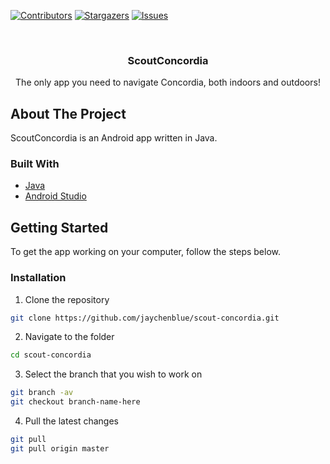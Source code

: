 <!-- PROJECT SHIELDS -->
<!--
*** See the bottom of this document for the declaration of the reference variables
*** for contributors-url, forks-url, etc.
-->
[![Contributors][contributors-shield]][contributors-url]
[![Stargazers][stars-shield]][stars-url]
[![Issues][issues-shield]][issues-url]

<!-- PROJECT LOGO -->
<br />
<p align="center">
  <!--<a href="https://github.com/jaychenblue/scout-concordia">
    <img src="images/logo.png" alt="Logo" width="80" height="80">
  </a>-->

  <h3 align="center">ScoutConcordia</h3>

  <p align="center">
    The only app you need to navigate Concordia, both indoors and outdoors!
  </p>
</p>

<!-- ABOUT THE PROJECT -->
## About The Project

ScoutConcordia is an Android app written in Java.

### Built With
* [Java](https://www.java.com/en/download/)
* [Android Studio](https://developer.android.com/studio)

<!-- GETTING STARTED -->
## Getting Started

To get the app working on your computer, follow the steps below.

### Installation

1. Clone the repository
```sh
git clone https://github.com/jaychenblue/scout-concordia.git
```
2. Navigate to the folder
```sh
cd scout-concordia
```
3. Select the branch that you wish to work on
```sh
git branch -av
git checkout branch-name-here
```
4. Pull the latest changes
```sh
git pull
git pull origin master
```

<!-- MARKDOWN LINKS & IMAGES -->
<!-- https://www.markdownguide.org/basic-syntax/#reference-style-links -->
[contributors-shield]: https://img.shields.io/github/contributors/othneildrew/Best-README-Template.svg?style=flat-square
[contributors-url]: https://github.com/jaychenblue/scout-concordia/graphs/contributors
[stars-shield]: https://img.shields.io/github/stars/othneildrew/Best-README-Template.svg?style=flat-square
[stars-url]: https://github.com/jaychenblue/scout-concordia/stargazers
[issues-shield]: https://img.shields.io/github/issues/othneildrew/Best-README-Template.svg?style=flat-square
[issues-url]: https://github.com/jaychenblue/scout-concordia/issues
